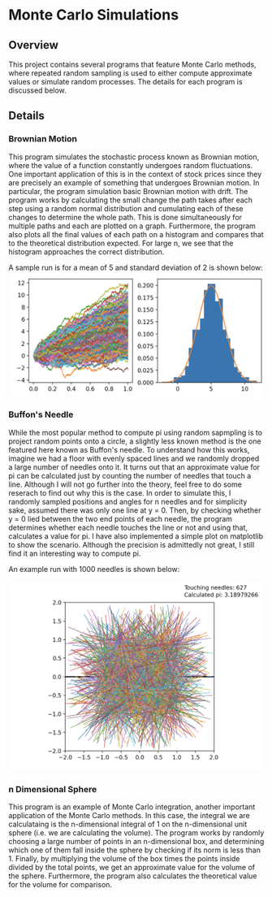 # Monte Carlo Simulations

## Overview

This project contains several programs that feature Monte Carlo methods, where repeated random sampling is used to either compute approximate values or simulate random processes. The details for each program is discussed below.

## Details 

### Brownian Motion

This program simulates the stochastic process known as Brownian motion, where the value of a function constantly undergoes random fluctuations. One important application of this is in the context of stock prices since they are precisely an example of something that undergoes Brownian motion. In particular, the program simulation basic Brownian motion with drift. The program works by calculating the small change the path takes after each step using a random normal distribution and cumulating each of these changes to determine the whole path. This is done simultaneously for multiple paths and each are plotted on a graph. Furthermore, the program also plots all the final values of each path on a histogram and compares that to the theoretical distribution expected. For large n, we see that the histogram approaches the correct distribution.

A sample run is for a mean of 5 and standard deviation of 2 is shown below:
![Sample run with mean of 5 and standard deviation of 2](Images/brownian_motion.png)

### Buffon's Needle

While the most popular method to compute pi using random sapmpling is to project random points onto a circle, a slightly less known method is the one featured here known as Buffon's needle. To understand how this works, imagine we had a floor with evenly spaced lines and we randomly dropped a large number of needles onto it. It turns out that an approximate value for pi can be calculated just by counting the number of needles that touch a line. Although I will not go further into the theory, feel free to do some reserach to find out why this is the case. In order to simulate this, I randomly sampled positions and angles for n needles and for simplicity sake, assumed there was only one line at y = 0. Then, by checking whether y = 0 lied between the two end points of each needle, the program determines whether each needle touches the line or not and using that, calculates a value for pi. I have also implemented a simple plot on matplotlib to show the scenario. Although the precision is admittedly not great, I still find it an interesting way to compute pi.

An example run with 1000 needles is shown below:

![Example run with 1000 needles](Images/buffons_needle.png)

### n Dimensional Sphere

This program is an example of Monte Carlo integration, another important application of the Monte Carlo methods. In this case, the integral we are calculataing is the n-dimensional integral of 1 on the n-dimensional unit sphere (i.e. we are calculating the volume). The program works by randomly choosing a large number of points in an n-dimensional box, and determining which one of them fall inside the sphere by checking if its norm is less than 1. Finally, by multiplying the volume of the box times the points inside divided by the total points, we get an approximate value for the volume of the sphere. Furthermore, the program also calculates the theoretical value for the volume for comparison. 
